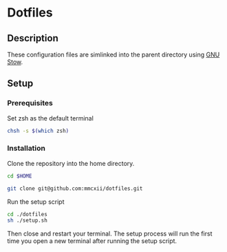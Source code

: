 # Dotfiles

## Description

These configuration files are simlinked into the parent directory using [GNU Stow](https://www.gnu.org/software/stow/).

## Setup

### Prerequisites

Set zsh as the default terminal

```sh
chsh -s $(which zsh)
```

### Installation

Clone the repository into the home directory.

```sh
cd $HOME

git clone git@github.com:mmcxii/dotfiles.git
```

Run the setup script

```sh
cd ./dotfiles
sh ./setup.sh
```

Then close and restart your terminal. The setup process will run the first time you open a new terminal after running the setup script.
